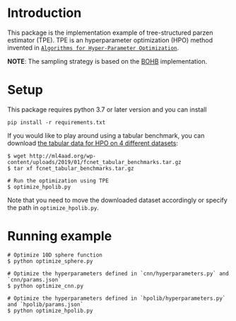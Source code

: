 # Introduction
This package is the implementation example of tree-structured parzen estimator (TPE).
TPE is an hyperparameter optimization (HPO) method invented in [`Algorithms for Hyper-Parameter Optimization`](https://papers.nips.cc/paper/2011/file/86e8f7ab32cfd12577bc2619bc635690-Paper.pdf).

**NOTE**: The sampling strategy is based on the [BOHB](http://proceedings.mlr.press/v80/falkner18a/falkner18a.pdf) implementation.

# Setup
This package requires python 3.7 or later version and you can install 
```
pip install -r requirements.txt
```

If you would like to play around using a tabular benchmark, you can download [the tabular data for HPO on 4 different datasets](https://github.com/automl/nas_benchmarks):
```
$ wget http://ml4aad.org/wp-content/uploads/2019/01/fcnet_tabular_benchmarks.tar.gz
$ tar xf fcnet_tabular_benchmarks.tar.gz

# Run the optimization using TPE
$ optimize_hpolib.py
```
Note that you need to move the downloaded dataset accordingly or specify the path in `optimize_hpolib.py`.

# Running example
```
# Optimize 10D sphere function
$ python optimize_sphere.py

# Optimize the hyperparameters defined in `cnn/hyperparameters.py` and `cnn/params.json`
$ python optimize_cnn.py

# Optimize the hyperparameters defined in `hpolib/hyperparameters.py` and `hpolib/params.json`
$ python optimize_hpolib.py
```
